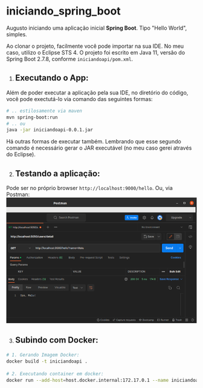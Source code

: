 # iniciando_spring_boot
Augusto iniciando uma aplicação inicial **Spring Boot**. Tipo "Hello World", simples.

Ao clonar o projeto, facilmente você pode importar na sua IDE. No meu caso, utilizo o Eclipse STS 4.
O projeto foi escrito em Java 11, versão do Spring Boot 2.7.8, conforme `iniciandoapi/pom.xml`.

1. ## Executando o App:
Além de poder executar a aplicação pela sua IDE, no diretório do código, você pode exectutá-lo via comando das seguintes formas:
```bash
# .. estilosamente via maven
mvn spring-boot:run
# .. ou
java -jar iniciandoapi-0.0.1.jar
```
Há outras formas de executar também. Lembrando que esse segundo comando é necessário gerar o JAR executável (no meu caso gerei através do Eclipse).

2. ## Testando a aplicação:
Pode ser no próprio browser `http://localhost:9000/hello`.
Ou, via Postman:
![Run Configuration](doc/postman.png "Run Configuration")

3. ## Subindo com Docker:
```bash
# 1. Gerando Imagem Docker:
docker build -t iniciandoapi .

# 2. Executando container em docker:
docker run --add-host=host.docker.internal:172.17.0.1 --name iniciandoapi -p 9000:9000 -d iniciandoapi 
```



